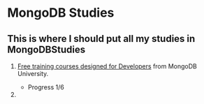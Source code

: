 # MongoDB Studies
## This is where I should put all my studies in MongoDBStudies

1. [Free training courses designed for Developers](https://university.mongodb.com/learning_paths/developer) from MongoDB University.  
    - Progress 1/6

2. 